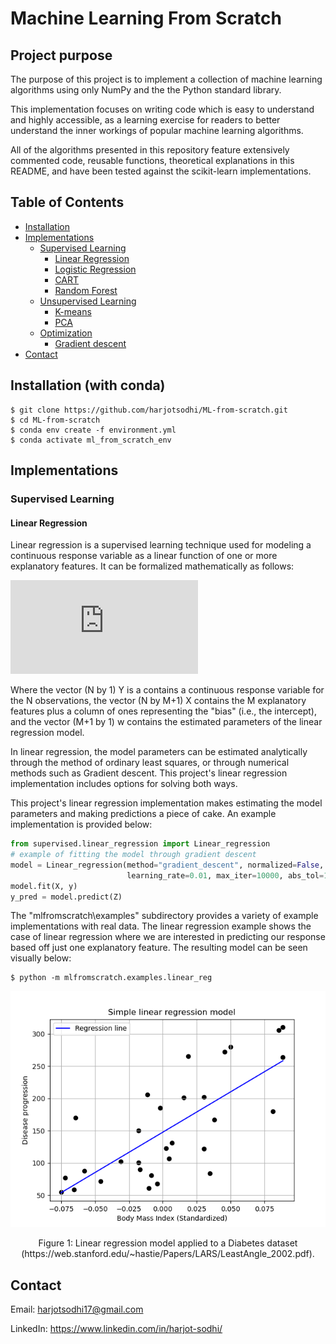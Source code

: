 # Machine Learning From Scratch

## Project purpose
The purpose of this project is to implement a collection of machine learning
algorithms using only NumPy and the the Python standard library.

This implementation focuses on writing code which is easy to understand and
highly accessible, as a learning exercise for readers to better understand the
inner workings of popular machine learning algorithms.

All of the algorithms presented in this repository feature extensively commented
code, reusable functions, theoretical explanations in this README, and have been
tested against the scikit-learn implementations.  

## Table of Contents
  - [Installation](#installation)
  - [Implementations](#implementations)
    * [Supervised Learning](#supervised-learning)
      + [Linear Regression](#linear-regression)
      + [Logistic Regression](#logistic-regression)
      + [CART](#cart)
      + [Random Forest](#random-forest)
    * [Unsupervised Learning](#unsupervised-learning)
      + [K-means](#k-means)
      + [PCA](#pca)
    * [Optimization](#optimization)
      + [Gradient descent](#Gradient-descent)
  - [Contact](#contact)

## Installation (with conda)
    $ git clone https://github.com/harjotsodhi/ML-from-scratch.git
    $ cd ML-from-scratch
    $ conda env create -f environment.yml
    $ conda activate ml_from_scratch_env

## Implementations
### Supervised Learning

#### Linear Regression

Linear regression is a supervised learning technique used for modeling a continuous
response variable as a linear function of one or more explanatory features. It can
be formalized mathematically as follows:

![equation](https://latex.codecogs.com/gif.latex?y%20%3D%20Xw)

Where the vector (N by 1) Y is a contains a continuous response variable for the
N observations, the vector (N by M+1) X contains the M explanatory features plus
a column of ones representing the "bias" (i.e., the intercept), and the vector (M+1 by 1)
w contains the estimated parameters of the linear regression model.

In linear regression, the model parameters can be estimated analytically through the method
of ordinary least squares, or through numerical methods such as Gradient descent.
This project's linear regression implementation includes options for solving both ways.

This project's linear regression implementation makes estimating the model parameters
and making predictions a piece of cake. An example implementation is provided below:

```python
from supervised.linear_regression import Linear_regression
# example of fitting the model through gradient descent
model = Linear_regression(method="gradient_descent", normalized=False,
                          learning_rate=0.01, max_iter=10000, abs_tol=1e-9)
model.fit(X, y)
y_pred = model.predict(Z)
```

The "mlfromscratch\\examples" subdirectory provides a variety of example implementations
with real data. The linear regression example shows the case of linear regression where
we are interested in predicting our response based off just one explanatory feature.
The resulting model can be seen visually below:

    $ python -m mlfromscratch.examples.linear_reg

<p align="center">
    <img src="https://github.com/harjotsodhi/ML-from-scratch/blob/master/mlfromscratch/examples/output/linear_reg.png?raw=true" width="640"\>
</p>
<p align="center">
    Figure 1: Linear regression model applied to a Diabetes dataset (https://web.stanford.edu/~hastie/Papers/LARS/LeastAngle_2002.pdf).
</p>


## Contact
Email: harjotsodhi17@gmail.com

LinkedIn: https://www.linkedin.com/in/harjot-sodhi/
